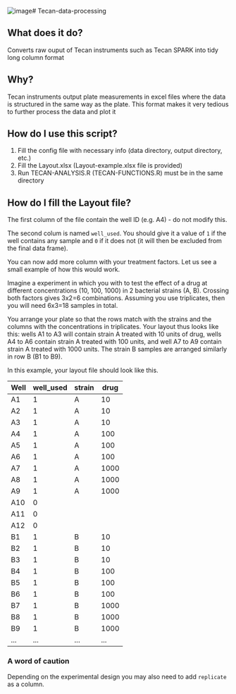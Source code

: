 ![image](https://github.com/user-attachments/assets/a53c883b-3734-4a2e-ab97-94f4278903c2)# Tecan-data-processing

## What does it do?

Converts raw ouput of Tecan instruments such as Tecan SPARK into tidy long column format 

## Why?

Tecan instruments output plate measurements in excel files where the data is structured in the same way as the plate. This format makes it very tedious to further process the data and plot it

## How do I use this script?

1. Fill the config file with necessary info (data directory, output directory, etc.)
2. Fill the Layout.xlsx (Layout-example.xlsx file is provided)
3. Run TECAN-ANALYSIS.R (TECAN-FUNCTIONS.R) must be in the same directory

## How do I fill the Layout file?

The first column of the file contain the well ID (e.g. A4) - do not modify this.

The second colum is named `well_used`. You should give it a value of `1` if the well contains any sample and `0` if it does not (it will then be excluded from the final data frame).

You can now add more column with your treatment factors. Let us see a small example of how this would work.

Imagine a experiment in which you with to test the effect of a drug at different concentrations (10, 100, 1000) in 2 bacterial strains (A, B). Crossing both factors gives 3x2=6 combinations. Assuming you use triplicates, then you will need 6x3=18 samples in total.

You arrange your plate so that the rows match with the strains and the columns with the concentrations in triplicates. Your layout thus looks like this: wells A1 to A3 will contain strain A treated with 10 units of drug, wells A4 to A6 contain strain A treated with 100 units, and well A7 to A9 contain strain A treated with 1000 units. The strain B samples are arranged similarly in row B (B1 to B9).

In this example, your layout file should look like this.

| Well | well_used | strain | drug |
|------|-----------|--------|------|
| A1   | 1         | A      | 10   |
| A2   | 1         | A      | 10   |
| A3   | 1         | A      | 10   |
| A4   | 1         | A      | 100  |
| A5   | 1         | A      | 100  |
| A6   | 1         | A      | 100  |
| A7   | 1         | A      | 1000 |
| A8   | 1         | A      | 1000 |
| A9   | 1         | A      | 1000 |
| A10  | 0         |        |      |
| A11  | 0         |        |      |
| A12  | 0         |        |      |
| B1   | 1         | B      | 10   |
| B2   | 1         | B      | 10   |
| B3   | 1         | B      | 10   |
| B4   | 1         | B      | 100  |
| B5   | 1         | B      | 100  |
| B6   | 1         | B      | 100  |
| B7   | 1         | B      | 1000 |
| B8   | 1         | B      | 1000 |
| B9   | 1         | B      | 1000 |
| ...  | ...       | ...    | ...  |

### A word of caution

Depending on the experimental design you may also need to add `replicate` as a column.
